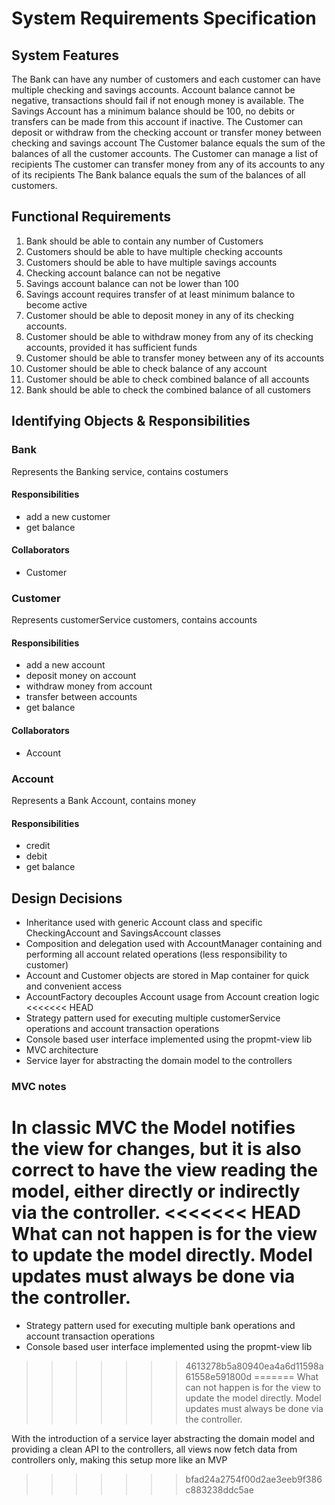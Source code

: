 # System Requirements Specification

## System Features

The Bank can have any number of customers and each customer can have multiple checking and savings accounts.
Account balance cannot be negative, transactions should fail if not enough money is available.
The Savings Account has a minimum balance should be 100, no debits or transfers can be made from this account if inactive.
The Customer can deposit or withdraw from the checking account or transfer money between checking and savings account
The Customer balance equals the sum of the balances of all the customer accounts.
The Customer can manage a list of recipients
The customer can transfer money from any of its accounts to any of its recipients
The Bank balance equals the sum of the balances of all customers.

## Functional Requirements
1. Bank should be able to contain any number of Customers
1. Customers should be able to have multiple checking accounts
1. Customers should be able to have multiple savings accounts
1. Checking account balance can not be negative
1. Savings account balance can not be lower than 100
1. Savings account requires transfer of at least minimum balance to become active
1. Customer should be able to deposit money in any of its checking accounts.
1. Customer should be able to withdraw money from any of its checking accounts, provided it has sufficient funds
1. Customer should be able to transfer money between any of its accounts
1. Customer should be able to check balance of any account
1. Customer should be able to check combined balance of all accounts
1. Bank should be able to check the combined balance of all customers

## Identifying Objects & Responsibilities

### Bank
Represents the Banking service, contains costumers

#### Responsibilities
* add a new customer
* get balance

#### Collaborators
* Customer

### Customer
Represents customerService customers, contains accounts

#### Responsibilities
* add a new account
* deposit money on account
* withdraw money from account
* transfer between accounts
* get balance

#### Collaborators
* Account

### Account
Represents a Bank Account, contains money

#### Responsibilities
* credit
* debit
* get balance

## Design Decisions

* Inheritance used with generic Account class and specific CheckingAccount and SavingsAccount classes
* Composition and delegation used with AccountManager containing and performing all account related operations (less responsibility to customer)
* Account and Customer objects are stored in Map container for quick and convenient access
* AccountFactory decouples Account usage from Account creation logic
<<<<<<< HEAD
* Strategy pattern used for executing multiple customerService operations and account transaction operations
* Console based user interface implemented using the propmt-view lib
* MVC architecture 
* Service layer for abstracting the domain model to the controllers

### MVC notes
 In classic MVC the Model notifies the view for changes, but it is also correct to
have the view reading the model, either directly or indirectly via the controller.
<<<<<<< HEAD
What can not happen is for the view to update the model directly. 
Model updates must always be done via the controller.
=======
* Strategy pattern used for executing multiple bank operations and account transaction operations
* Console based user interface implemented using the propmt-view lib
>>>>>>> 4613278b5a80940ea4a6d11598a61558e591800d
=======
What can not happen is for the view to update the model directly. Model updates must always be done via the controller.

With the introduction of a service layer abstracting the domain model and providing a clean API to the controllers,
all views now fetch data from controllers only, making this setup more like an MVP
>>>>>>> bfad24a2754f00d2ae3eeb9f386c883238ddc5ae
